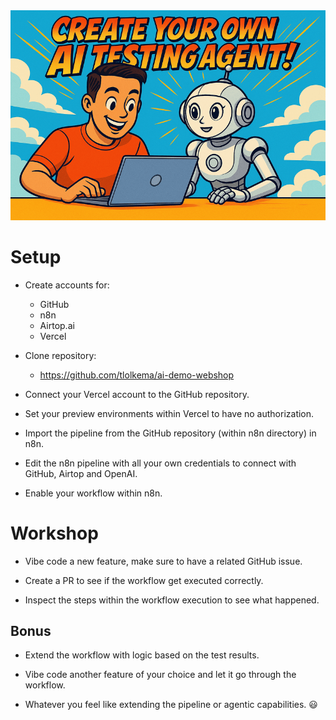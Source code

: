 <div align="center">
  <img src="readme-header.png" alt="dotfiles logo" width="700">
</div>


# Setup  

- Create accounts for:
  -  GitHub
  - n8n
  - Airtop.ai
  - Vercel

- Clone repository:
  - https://github.com/tlolkema/ai-demo-webshop

- Connect your Vercel account to the GitHub repository.

- Set your preview environments within Vercel to have no authorization.

- Import the pipeline from the GitHub repository (within n8n directory) in n8n.

- Edit the n8n pipeline with all your own credentials to connect with GitHub, Airtop and OpenAI.

- Enable your workflow within n8n.  

# Workshop

- Vibe code a new feature, make sure to have a related GitHub issue.

- Create a PR to see if the workflow get executed correctly.

- Inspect the steps within the workflow execution to see what happened.

## Bonus

- Extend the workflow with logic based on the test results.

- Vibe code another feature of your choice and let it go through the workflow.

- Whatever you feel like extending the pipeline or agentic capabilities. 😃
